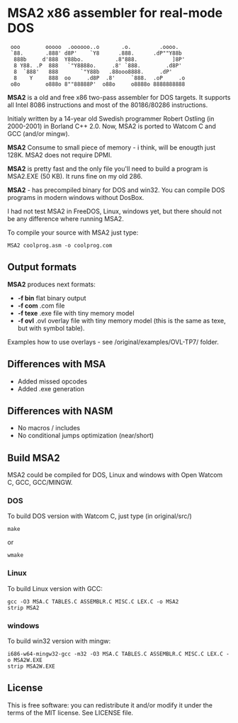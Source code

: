 # MSA2 x86 assembler for real-mode DOS

     ooo        ooooo  .oooooo..o       .o.         .oooo.
     `88.       .888' d8P'    `Y8      .888.      .dP""Y88b
      888b     d'888  Y88bo.          .8"888.           ]8P'
      8 Y88. .P  888   `"Y8888o.     .8' `888.        .d8P'
      8  `888'   888       `"Y88b   .88ooo8888.     .dP'
      8    Y     888  oo     .d8P  .8'     `888.  .oP     .o
     o8o        o888o 8""88888P'  o88o     o8888o 8888888888

**MSA2** is a old and free x86 two-pass assembler for DOS targets.
It supports all Intel 8086 instructions and most of the 80186/80286
instructions.

Initialy written by a 14-year old Swedish programmer Robert Ostling
(in 2000-2001) in Borland C++ 2.0. Now, MSA2 is ported to Watcom C
and GCC (and/or mingw).

**MSA2** Consume to small piece of memory - i think, will be enougth
just 128K. MSA2 does not require DPMI.

**MSA2** is pretty fast and the only file you'll need to build a program
is MSA2.EXE (50 KB). It runs fine on my old 286.

**MSA2** - has precompiled binary for DOS and win32. You can compile
DOS programs in modern windows without DosBox.

I had not test MSA2 in FreeDOS, Linux, windows yet, but there should
not be any difference where running MSA2.

To compile your source with MSA2 just type:

    MSA2 coolprog.asm -o coolprog.com

## Output formats

**MSA2** produces next formats:

* **-f bin** flat binary output
* **-f com** .com file
* **-f texe** .exe file with tiny memory model
* **-f ovl** .ovl overlay file with tiny memory model (this is the same
as texe, but with symbol table).

Examples how to use overlays - see /original/examples/OVL-TP7/ folder.

## Differences with MSA

* Added missed opcodes
* Added .exe generation

## Differences with NASM

* No macros / includes
* No conditional jumps optimization (near/short)

## Build MSA2

MSA2 could be compiled for DOS, Linux and windows with Open Watcom C,
GCC, GCC/MINGW.

### DOS

To build DOS version with Watcom C, just type (in original/src/)

    make

or

    wmake

### Linux

To build Linux version with GCC:

    gcc -O3 MSA.C TABLES.C ASSEMBLR.C MISC.C LEX.C -o MSA2
    strip MSA2

### windows

To build win32 version with mingw:

    i686-w64-mingw32-gcc -m32 -O3 MSA.C TABLES.C ASSEMBLR.C MISC.C LEX.C -o MSA2W.EXE
    strip MSA2W.EXE

## License

This is free software: you can redistribute it and/or modify it under
the terms of the MIT license. See LICENSE file.
